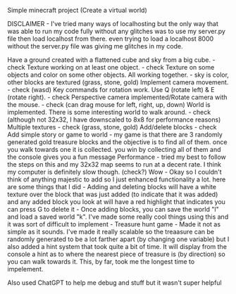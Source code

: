 Simple minecraft project (Create a virtual world)

DISCLAIMER - I've tried many ways of localhosting but the only way that was able to run my code fully without any glitches was to use my server.py file then load localhost from there. even trying to load a localhost 8000 without the server.py file was giving me glitches in my code.

Have a ground created with a flattened cube and sky from a big cube. - check
Texture working on at least one object. - check
Texture on some objects and color on some other objects. All working together. - sky is color, other blocks are textured (grass, stone, gold)
Implement camera movement. - check (wasd)
Key commands for rotation work. Use Q (rotate left) & E (rotate right). - check
Perspective camera implemented/Rotate camera with the mouse. - check (can drag mouse for left, right, up, down)
World is implemented. There is some interesting world to walk around. - check (although not 32x32, I have downscaled to 8x8 for performance reasons)
Multiple textures - check (grass, stone, gold)
Add/delete blocks - check
Add simple story or game to world - my game is that there are 3 randomly generated gold treasure blocks and the objective is to find all of them. once you walk towards one it is collected. you win by collecting all of them and the console gives you a fun message
Performance - tried my best to follow the steps on this and my 32x32 map seems to run at a decent rate. I think my computer is definitely slow though. (check?)
Wow - Okay so I couldn't think of anything majestic to add so I just enhanced functionality a lot. here are some things that I did
    - Adding and deleting blocks will have a white texture over the block that was just added (to indicate that it was added) and any added block you look at will have a red highlight that indicates you can press G to delete it
    - Once adding blocks, you can save the world "l" and load a saved world "k". I've made some really cool things using this and it was sort of difficult to implement
    - Treasure hunt game - Made it not as simple as it sounds. I've made it really scalable so the treaasure can be randomly generated to be a lot farther apart (by changing one variable) but I also added a hint system that took quite a bit of time. It will display from the console a hint as to where the nearest piece of treasure is (by direction) so you can walk towards it. This, by far, took me the longest time to impelement.

Also used ChatGPT to help me debug and stuff but it wasn't super helpful